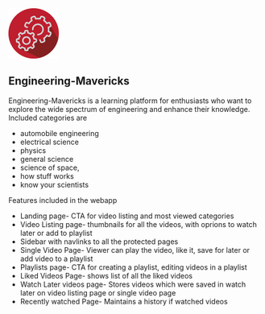 <img src='public/logo.webp' alt='logo' width=100px/> 

## Engineering-Mavericks

Engineering-Mavericks is a learning platform for enthusiasts who want to explore the wide spectrum of engineering and enhance their knowledge. 
Included categories are 
- automobile engineering
- electrical science
- physics
- general science
- science of space,
- how stuff works
- know your scientists

Features included in the webapp
- Landing page- CTA for video listing and most viewed categories
- Video Listing page- thumbnails for all the videos, with oprions to watch later or add to playlist
- Sidebar with navlinks to all the protected pages
- Single Video Page- Viewer can play the video, like it, save for later or add video to a playlist
- Playlists page- CTA for creating a playlist, editing videos in a playlist
- Liked Videos Page- shows list of all the liked videos
- Watch Later videos page- Stores videos which were saved in watch later on video listing page or single video page
- Recently watched Page- Maintains a history if watched videos
